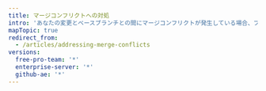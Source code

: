 ```yaml
---
title: マージコンフリクトへの対処
intro: 'あなたの変更とベースブランチとの間にマージコンフリクトが発生している場合、プルリクエストの変更をマージする前にマージコンフリクトに対処しなければなりません。'
mapTopic: true
redirect_from:
  - /articles/addressing-merge-conflicts
versions:
  free-pro-team: '*'
  enterprise-server: '*'
  github-ae: '*'
---
```


